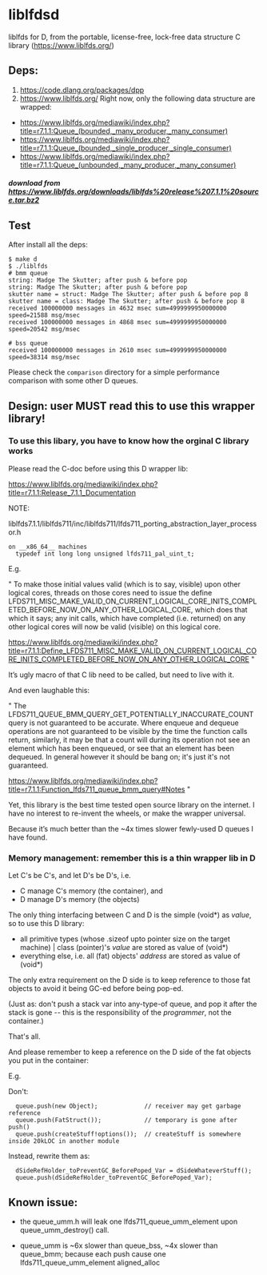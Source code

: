 # liblfdsd
liblfds for D, from the portable, license-free, lock-free data structure C library (https://www.liblfds.org/)

## Deps:
1. https://code.dlang.org/packages/dpp
2. https://www.liblfds.org/
  Right now, only the following data structure are wrapped:
  * https://www.liblfds.org/mediawiki/index.php?title=r7.1.1:Queue_(bounded,_many_producer,_many_consumer) 
  * https://www.liblfds.org/mediawiki/index.php?title=r7.1.1:Queue_(bounded,_single_producer,_single_consumer)
  * https://www.liblfds.org/mediawiki/index.php?title=r7.1.1:Queue_(unbounded,_many_producer,_many_consumer)
  ##### download from https://www.liblfds.org/downloads/liblfds%20release%207.1.1%20source.tar.bz2

## Test

After install all the deps:

```
$ make d
$ ./liblfds
# bmm queue
string: Madge The Skutter; after push & before pop
string: Madge The Skutter; after push & before pop
skutter name = struct: Madge The Skutter; after push & before pop 8
skutter name = class: Madge The Skutter; after push & before pop 8
received 100000000 messages in 4632 msec sum=4999999950000000 speed=21588 msg/msec
received 100000000 messages in 4868 msec sum=4999999950000000 speed=20542 msg/msec

# bss queue
received 100000000 messages in 2610 msec sum=4999999950000000 speed=38314 msg/msec
```

Please check the `comparison` directory for a simple performance comparison with some other D queues.

## Design: user MUST read this to use this wrapper library!

### To use this libary, you have to know how the orginal C library works

Please read the C-doc before using this D wrapper lib:

https://www.liblfds.org/mediawiki/index.php?title=r7.1.1:Release_7.1.1_Documentation

NOTE:

liblfds7.1.1/liblfds711/inc/liblfds711/lfds711_porting_abstraction_layer_processor.h
```
on __x86_64__ machines
  typedef int long long unsigned lfds711_pal_uint_t;
```

E.g.

"
To make those initial values valid (which is to say, visible) upon other logical cores, threads on those cores need to issue the define
 LFDS711_MISC_MAKE_VALID_ON_CURRENT_LOGICAL_CORE_INITS_COMPLETED_BEFORE_NOW_ON_ANY_OTHER_LOGICAL_CORE, which does that which it says; any init calls, which have completed (i.e. returned) on any other logical cores will now be valid (visible) on this logical core.

https://www.liblfds.org/mediawiki/index.php?title=r7.1.1:Define_LFDS711_MISC_MAKE_VALID_ON_CURRENT_LOGICAL_CORE_INITS_COMPLETED_BEFORE_NOW_ON_ANY_OTHER_LOGICAL_CORE
"

It’s ugly macro of that C lib need to be called, but need to live with it.

And even laughable this:

"
The LFDS711_QUEUE_BMM_QUERY_GET_POTENTIALLY_INACCURATE_COUNT query is not guaranteed to be accurate. Where enqueue and dequeue operations are not guaranteed to be visible by the time the function calls return, similarly, it may be that a count will during its operation not see an element which has been enqueued, or see that an element has been dequeued. In general however it should be bang on; it's just it's not guaranteed.

https://www.liblfds.org/mediawiki/index.php?title=r7.1.1:Function_lfds711_queue_bmm_query#Notes
"

Yet, this library is the best time tested open source library on the internet. I have no interest to re-invent the wheels, or make the wrapper universal.

Because it’s much better than the ~4x times slower fewly-used D queues I have found.


### Memory management: remember this is a thin wrapper lib in D

Let C's be C's, and let D's be D's, i.e.

* C manage C's memory (the container), and
* D manage D's memory (the objects)

The only thing interfacing between C and D is the simple (void*) as *value*, so to use this D library:

* all primitive types (whose .sizeof upto pointer size on the target machine) | class (pointer)'s *value* are stored as value of (void*)
* everything else, i.e. all (fat) objects' *address* are stored as value of (void*)

The only extra requirement on the D side is to keep reference to those fat objects to avoid it being GC-ed before being pop-ed.

(Just as: don't push a stack var into any-type-of queue, and pop it after the stack is gone -- this is the responsibility of the *programmer*, not the container.)

That's all.

And please remember to keep a reference on the D side of the fat objects you put in the container:

E.g.

Don't:
```
  queue.push(new Object);             // receiver may get garbage reference
  queue.push(FatStruct());            // temporary is gone after push()
  queue.push(createStuff!options());  // createStuff is somewhere inside 20kLOC in another module
```

Instead, rewrite them as:

```
  dSideRefHolder_toPreventGC_BeforePoped_Var = dSideWhateverStuff();
  queue.push(dSideRefHolder_toPreventGC_BeforePoped_Var);
```

## Known issue:

* the queue_umm.h will leak one lfds711_queue_umm_element upon queue_umm_destroy() call.

* queue_umm is ~6x slower than queue_bss, ~4x slower than queue_bmm; because each push cause one lfds711_queue_umm_element aligned_alloc
